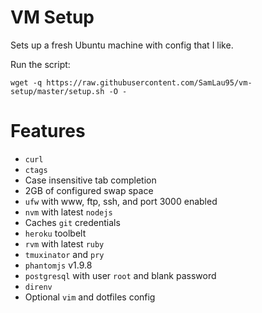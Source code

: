 VM Setup
=====

Sets up a fresh Ubuntu machine with config that I like.

Run the script:

    wget -q https://raw.githubusercontent.com/SamLau95/vm-setup/master/setup.sh -O -

Features
====

- ```curl```
- ```ctags```
- Case insensitive tab completion
- 2GB of configured swap space
- ```ufw``` with www, ftp, ssh, and port 3000 enabled
- ```nvm``` with latest ```nodejs```
- Caches ```git``` credentials
- ```heroku``` toolbelt
- ```rvm``` with latest ```ruby```
- ```tmuxinator``` and ```pry```
- ```phantomjs``` v1.9.8
- ```postgresql``` with user ```root``` and blank password
- ```direnv```
- Optional `vim` and dotfiles config
